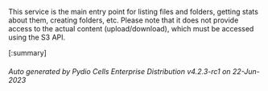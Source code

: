 






This service is the main entry point for listing files and folders, getting stats about them, creating folders, etc. Please note that it does not provide access to the actual content (upload/download), which must be accessed using the S3 API.

[:summary]

###### Auto generated by Pydio Cells Enterprise Distribution v4.2.3-rc1 on 22-Jun-2023
